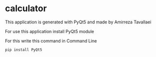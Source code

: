 # calculator

This application is generated with PyQt5 and made by Amirreza Tavallaei

For use this application install PyQt5 module

For this write this command in Command Line

```bash
pip install PyQt5 
```
